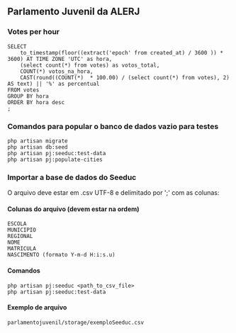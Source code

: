 ## Parlamento Juvenil da ALERJ

### Votes per hour

```
SELECT 
    to_timestamp(floor((extract('epoch' from created_at) / 3600 )) * 3600) AT TIME ZONE 'UTC' as hora,
    (select count(*) from votes) as votos_total,
    COUNT(*) votos_na_hora, 
    CAST(round((COUNT(*)  * 100.00) / (select count(*) from votes), 2) AS text) || '%' as percentual
FROM votes
GROUP BY hora
ORDER BY hora desc
;
```

### Comandos para popular o banco de dados vazio para testes

```
php artisan migrate
php artisan db:seed
php artisan pj:seeduc:test-data
php artisan pj:populate-cities
```

### Importar a base de dados do Seeduc
O arquivo deve estar em .csv UTF-8 e delimitado por ';' com as colunas:

#### Colunas do arquivo (devem estar na ordem)
```
ESCOLA
MUNICIPIO
REGIONAL
NOME
MATRICULA
NASCIMENTO (formato Y-m-d H:i:s.u)
```

#### Comandos
```
php artisan pj:seeduc <path_to_csv_file>
php artisan pj:seeduc:test-data
```

#### Exemplo de arquivo
`parlamentojuvenil/storage/exemploSeeduc.csv`
